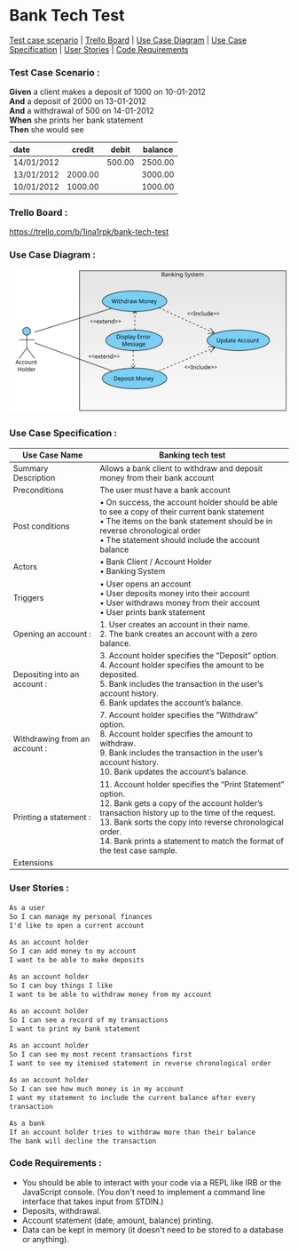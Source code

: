 # </a>Bank Tech Test

[Test case scenario](#test) | 
[Trello Board](#trello) | 
[Use Case Diagram](#diag) | 
[Use Case Specification](#spec) | 
[User Stories](#stories) | 
[Code Requirements](#reqs) <br>

### <a name="test"></a>Test Case Scenario :

**Given** a client makes a deposit of 1000 on 10-01-2012  
**And** a deposit of 2000 on 13-01-2012  
**And** a withdrawal of 500 on 14-01-2012  
**When** she prints her bank statement  
**Then** she would see

| date       | credit  | debit  | balance |
| :---        | ---     | ---    | ---     |
| 14/01/2012 |         | 500.00 | 2500.00 |
| 13/01/2012 | 2000.00 |        | 3000.00 |
| 10/01/2012 | 1000.00 |        | 1000.00 |


### <a name="trello"></a>Trello Board :

https://trello.com/b/1ina1rpk/bank-tech-test


### <a name="diag"></a>Use Case Diagram :

<img src="./Bank-tech-test.svg">



### <a name="spec"/></a>Use Case Specification :

| Use Case Name  | Banking tech test |
| --- | --- |
| Summary Description | Allows a bank client to withdraw and deposit money from their bank account |
| Preconditions | The user must have a bank account |
| Post conditions | • On success, the account holder should be able to see a copy of their current bank statement<br>• The items on the bank statement should be in reverse chronological order<br>• The statement should include the account balance |
| Actors          | • Bank Client / Account Holder<br>• Banking System |
| Triggers        | • User opens an account<br>• User deposits money into their account<br>• User withdraws money from their account<br>• User prints bank statement |
| Opening an account :      | 1. User creates an account in their name.<br>2. The bank creates an account with a zero balance.  |
| Depositing into an account :      | 3. Account holder specifies the “Deposit” option.<br>4. Account holder specifies the amount to be deposited.<br>5. Bank includes the transaction in the user’s account history.<br>6. Bank updates the account’s balance. |
| Withdrawing from an account :      | 7. Account holder specifies the “Withdraw” option.<br>8. Account holder specifies the amount to withdraw.<br>9. Bank includes the transaction in the user’s account history.<br>10. Bank updates the account’s balance. |
| Printing a statement :      | 11. Account holder specifies the “Print Statement” option.<br>12. Bank gets a copy of the account holder’s transaction history up to the time of the request.<br>13. Bank sorts the copy into reverse chronological order.<br>14. Bank prints a statement to match the format of the test case sample. |
| Extensions      |  |



### <a name="stories"></a>User Stories :

```
As a user
So I can manage my personal finances
I'd like to open a current account
```

```
As an account holder
So I can add money to my account
I want to be able to make deposits
```

```
As an account holder
So I can buy things I like
I want to be able to withdraw money from my account
```

```
As an account holder
So I can see a record of my transactions
I want to print my bank statement
```

```
As an account holder
So I can see my most recent transactions first
I want to see my itemised statement in reverse chronological order
```

```
As an account holder
So I can see how much money is in my account
I want my statement to include the current balance after every transaction
```

```
As a bank
If an account holder tries to withdraw more than their balance
The bank will decline the transaction
```

### <a name="reqs"></a>Code Requirements :

* You should be able to interact with your code via a REPL like IRB or the JavaScript console.  (You don't need to implement a command line interface that takes input from STDIN.)
* Deposits, withdrawal.
* Account statement (date, amount, balance) printing.
* Data can be kept in memory (it doesn't need to be stored to a database or anything).



